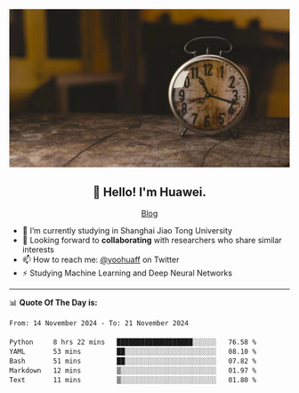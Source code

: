 <div align="center">
  <a href="https://github.com/JHW5981">
    <img src="./assets/background.jpg">
  </a>
</div>

<h2 align="center">👋 Hello! I'm Huawei.</h2>
<p align="center">
  <a href="https://blog.csdn.net/Edward__J?spm=1000.2115.3001.5343">Blog</a>
</p>


- 🔭 I’m currently studying in Shanghai Jiao Tong University
- 💬 Looking forward to **collaborating** with researchers who share similar interests
- 📫 How to reach me: [@yoohuaff](https://twitter.com/yoohuaff) on Twitter
- ⚡ Studying Machine Learning and Deep Neural Networks

-------
📊 **Quote Of The Day is:**
<!--START_SECTION:waka-->

```txt
From: 14 November 2024 - To: 21 November 2024

Python     8 hrs 22 mins   ███████████████████░░░░░░   76.58 %
YAML       53 mins         ██░░░░░░░░░░░░░░░░░░░░░░░   08.10 %
Bash       51 mins         ██░░░░░░░░░░░░░░░░░░░░░░░   07.82 %
Markdown   12 mins         ▒░░░░░░░░░░░░░░░░░░░░░░░░   01.97 %
Text       11 mins         ▒░░░░░░░░░░░░░░░░░░░░░░░░   01.80 %
```

<!--END_SECTION:waka-->
